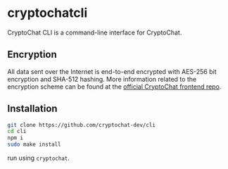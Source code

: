 # cryptochatcli

CryptoChat CLI is a command-line interface for CryptoChat.

## Encryption

All data sent over the Internet is end-to-end encrypted with 
AES-256 bit encryption and SHA-512 hashing. 
More information related to the encryption scheme can be found 
at the [official CryptoChat frontend repo](https://github.com/cryptochat-dev/cryptochat2).

## Installation

```bash
git clone https://github.com/cryptochat-dev/cli
cd cli
npm i
sudo make install
```

run using `cryptochat`.

